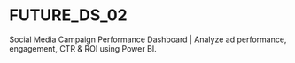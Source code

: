 # FUTURE_DS_02
Social Media Campaign Performance Dashboard | Analyze ad performance, engagement, CTR &amp; ROI using Power BI.
